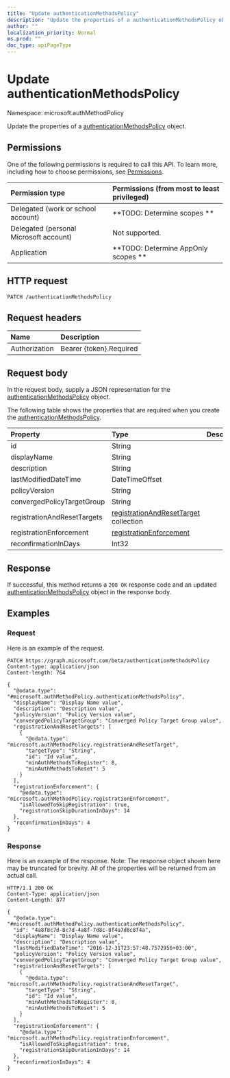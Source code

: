 ```yaml
---
title: "Update authenticationMethodsPolicy"
description: "Update the properties of a authenticationMethodsPolicy object."
author: ""
localization_priority: Normal
ms.prod: ""
doc_type: apiPageType
---
```


# Update authenticationMethodsPolicy

Namespace: microsoft.authMethodPolicy

Update the properties of a [authenticationMethodsPolicy](../resources/microsoft.authmethodpolicy-authenticationmethodspolicy.md) object.

## Permissions
One of the following permissions is required to call this API. To learn more, including how to choose permissions, see [Permissions](/concepts/permissions-reference.md).

|Permission type|Permissions (from most to least privileged)|
|:---|:---|
|Delegated (work or school account)|**TODO: Determine scopes **|
|Delegated (personal Microsoft account)|Not supported.|
|Application|**TODO: Determine AppOnly scopes **|

## HTTP request
<!-- {
  "blockType": "ignored"
}
-->
``` http
PATCH /authenticationMethodsPolicy
```

## Request headers
|Name|Description|
|:---|:---|
|Authorization|Bearer {token}.Required|

## Request body
In the request body, supply a JSON representation for the [authenticationMethodsPolicy](../resources/microsoft.authmethodpolicy-authenticationmethodspolicy.md) object.

The following table shows the properties that are required when you create the [authenticationMethodsPolicy](../resources/microsoft.authmethodpolicy-authenticationmethodspolicy.md).

|Property|Type|Description|
|:---|:---|:---|
|id|String||
|displayName|String||
|description|String||
|lastModifiedDateTime|DateTimeOffset||
|policyVersion|String||
|convergedPolicyTargetGroup|String||
|registrationAndResetTargets|[registrationAndResetTarget](../resources/microsoft.authmethodpolicy-registrationandresettarget.md) collection||
|registrationEnforcement|[registrationEnforcement](../resources/microsoft.authmethodpolicy-registrationenforcement.md)||
|reconfirmationInDays|Int32||



## Response
If successful, this method returns a `200 OK` response code and an updated [authenticationMethodsPolicy](../resources/microsoft.authmethodpolicy-authenticationmethodspolicy.md) object in the response body.

## Examples

### Request
Here is an example of the request.
<!-- {
  "blockType": "request",
  "name": "update_authenticationmethodspolicy"
}
-->
``` http
PATCH https://graph.microsoft.com/beta/authenticationMethodsPolicy
Content-type: application/json
Content-length: 764

{
  "@odata.type": "#microsoft.authMethodPolicy.authenticationMethodsPolicy",
  "displayName": "Display Name value",
  "description": "Description value",
  "policyVersion": "Policy Version value",
  "convergedPolicyTargetGroup": "Converged Policy Target Group value",
  "registrationAndResetTargets": [
    {
      "@odata.type": "microsoft.authMethodPolicy.registrationAndResetTarget",
      "targetType": "String",
      "id": "Id value",
      "minAuthMethodsToRegister": 8,
      "minAuthMethodsToReset": 5
    }
  ],
  "registrationEnforcement": {
    "@odata.type": "microsoft.authMethodPolicy.registrationEnforcement",
    "isAllowedToSkipRegistration": true,
    "registrationSkipDurationInDays": 14
  },
  "reconfirmationInDays": 4
}
```

### Response
Here is an example of the response. Note: The response object shown here may be truncated for brevity. All of the properties will be returned from an actual call.
<!-- {
  "blockType": "response",
  "truncated": true
}
-->
``` http
HTTP/1.1 200 OK
Content-Type: application/json
Content-Length: 877

{
  "@odata.type": "#microsoft.authMethodPolicy.authenticationMethodsPolicy",
  "id": "4a8f8c7d-8c7d-4a8f-7d8c-8f4a7d8c8f4a",
  "displayName": "Display Name value",
  "description": "Description value",
  "lastModifiedDateTime": "2016-12-31T23:57:48.7572956+03:00",
  "policyVersion": "Policy Version value",
  "convergedPolicyTargetGroup": "Converged Policy Target Group value",
  "registrationAndResetTargets": [
    {
      "@odata.type": "microsoft.authMethodPolicy.registrationAndResetTarget",
      "targetType": "String",
      "id": "Id value",
      "minAuthMethodsToRegister": 8,
      "minAuthMethodsToReset": 5
    }
  ],
  "registrationEnforcement": {
    "@odata.type": "microsoft.authMethodPolicy.registrationEnforcement",
    "isAllowedToSkipRegistration": true,
    "registrationSkipDurationInDays": 14
  },
  "reconfirmationInDays": 4
}
```

